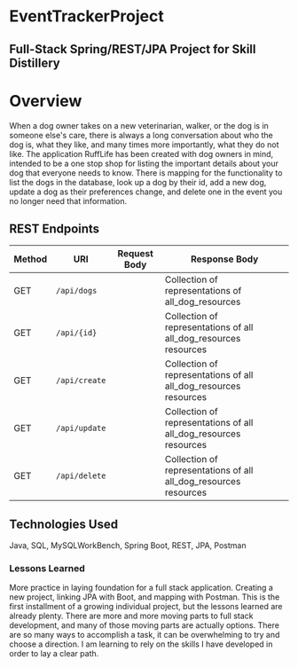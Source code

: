 # EventTrackerProject
## Full-Stack Spring/REST/JPA Project for Skill Distillery

# Overview
When a dog owner takes on a new veterinarian, walker, or the dog is in someone else's care, there is always a long conversation about who the dog is, what they like, and many times more importantly, what they do not like. The application RuffLife has been created with dog owners in mind, intended to be a one stop shop for listing the important details about your dog that everyone needs to know. There is mapping for the functionality to list the dogs in the database, look up a dog by their id, add a new dog, update a dog as their preferences change, and delete one in the event you no longer need that information.

## REST Endpoints

| Method | URI                | Request Body | Response Body |
|--------|--------------------|--------------|---------------|
| GET    | `/api/dogs`      |              | Collection of representations of all_dog_resources
| GET    | `/api/{id}`      |              | Collection of representations of all all_dog_resources resources
| GET    | `/api/create`      |              | Collection of representations of all all_dog_resources resources
| GET    | `/api/update`      |              | Collection of representations of all all_dog_resources resources
| GET    | `/api/delete`      |              | Collection of representations of all all_dog_resources resources



## Technologies Used
Java, SQL, MySQLWorkBench, Spring Boot, REST, JPA, Postman

### Lessons Learned
More practice in laying foundation for a full stack application. Creating a new project, linking JPA with Boot, and mapping with Postman. This is the first installment of a growing individual project, but the lessons learned are already plenty. There are more and more moving parts to full stack development, and many of those moving parts are actually options. There are so many ways to accomplish a task, it can be overwhelming to try and choose a direction. I am learning to rely on the skills I have developed in order to lay a clear path.
